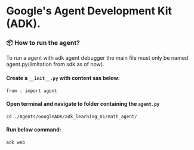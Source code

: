 # Google's Agent Development Kit (ADK).

### 📦 How to run the agent?

To run a agent with adk agent debugger the main file must only be named agent.py(limitation from sdk as of now).

#### Create a ``__init__.py`` with content sas below:

```
from . import agent
```

#### Open terminal and navigate to folder containing the `agent.py`
```
cd ./Agents/GoogleADK/adk_learning_01/math_agent/

```

#### Run below command:
```
adk web
```